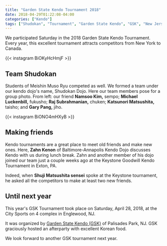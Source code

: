 ```yaml
---
title: "Garden State Kendo Tournament 2018"
date: 2018-04-29T01:22:08-04:00
categories: ["Kendo"]
tags: ["Shudokan", "Tournament", "Garden State Kendo", "GSK", "New Jersey"]
---
```


We participated Saturday in the 2018 Garden State Kendo Tournament. Every year, this excellent tournament attracts competitors from New York to Canada.

<!--more-->

{{< instagram BiOKyHcHmjF >}}

## Team Shudokan
Students of Meishin Muso Ryu competed as well. We formed a team under our kendo dojo's name, Shudokan Dojo. Here our team members pose for a group photo. From left: our friend **Namsoo Kim,** sempo; **Michael Luckenbill,** fukusho; **Raj Subrahmanian,** chuken; **Katsunori Matsushita,** taisho; and **Gary Pang,** jiho.

{{< instagram BiONO4mHXyB >}}

## Making friends
Kendo tournaments are a great place to meet old friends and make new ones. Here, **Zahn Kenon** of Baltimore-Annapolis Kendo Dojo discusses Kendo with us during lunch break. Zahn and another member of his dojo joined our team just a couple weeks ago at the Keystone Goodwill Kendo Tournament in Exton, PA.

Indeed, when **Shuji Matsushita sensei** spoke at the Keystone tournament, he asked all the competitors to make at least two new friends.

## Until next year
This year's GSK Tournament took place on Saturday, April 28, 2018, at the City Sports on 4 complex in Englewood, NJ.

It was organized by <a href='https://gs-kendo.com' target="_blank">Garden State Kendo (GSK)</a> of Palisades Park, NJ. GSK graciously hosted an afterparty with excellent Korean food.

We look forward to another GSK tournament next year.